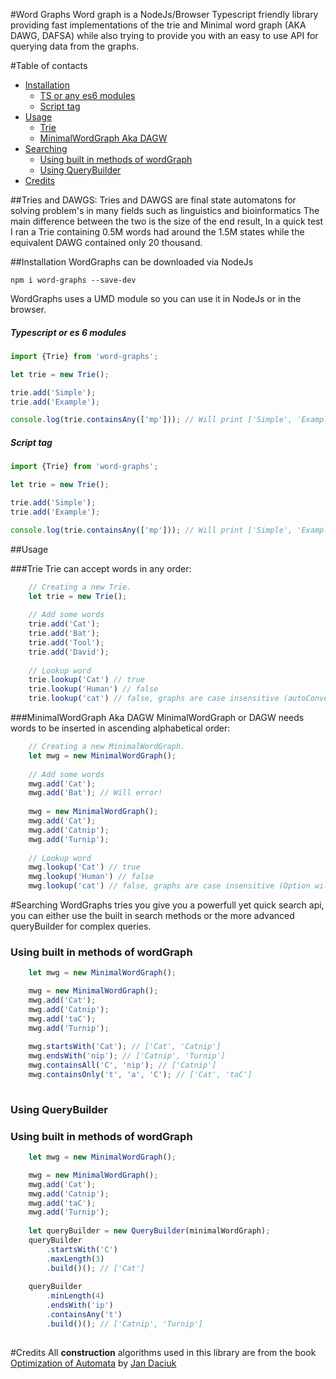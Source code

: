 
#Word Graphs
Word graph is a NodeJs/Browser Typescript friendly library providing fast implementations of the trie and Minimal word graph (AKA DAWG, DAFSA)
while also trying to provide you with an easy to use API for querying data from the graphs.

#Table of contacts
* [Installation](#Installation)
    * [TS or any es6 modules](#typescript-or-es-6-modules)
    * [Script tag](#script-tag)
* [Usage](#usage)
    * [Trie](#trie)
    * [MinimalWordGraph Aka DAGW](#minimalwordgraph-aka-dagw)
* [Searching](#searching)
    * [Using built in methods of wordGraph](#using-built-in-methods-of-wordGraph)
    * [Using QueryBuilder](#using-querybuilder)
* [Credits](#credits)

##Tries and DAWGS:
Tries and DAWGS are final state automatons for solving problem's in many fields such as linguistics and bioinformatics
The main difference between the two is the size of the end result, In a quick test I ran a Trie containing 0.5M words had around the 1.5M states while the equivalent DAWG contained only 20 thousand.

##Installation
WordGraphs can be downloaded via NodeJs

`npm i word-graphs --save-dev`

WordGraphs uses a UMD module so you can use it in NodeJs or in the browser.
##### Typescript or es 6 modules
```javascript
import {Trie} from 'word-graphs';

let trie = new Trie();

trie.add('Simple');
trie.add('Example');

console.log(trie.containsAny(['mp'])); // Will print ['Simple', 'Example']
```

##### Script tag
```javascript
import {Trie} from 'word-graphs';

let trie = new Trie();

trie.add('Simple');
trie.add('Example');

console.log(trie.containsAny(['mp'])); // Will print ['Simple', 'Example']
```
##Usage

###Trie
Trie can accept words in any order:
```javascript
    // Creating a new Trie.
    let trie = new Trie();
    
    // Add some words
    trie.add('Cat');
    trie.add('Bat');
    trie.add('Tool');
    trie.add('David');
    
    // Lookup word
    trie.lookup('Cat') // true
    trie.lookup('Human') // false
    trie.lookup('cat') // false, graphs are case insensitive (autoConvert Option will be added in future).
```

###MinimalWordGraph Aka DAGW
MinimalWordGraph or DAGW needs words to be inserted in ascending alphabetical order:
```javascript
    // Creating a new MinimalWordGraph.
    let mwg = new MinimalWordGraph();
    
    // Add some words
    mwg.add('Cat');
    mwg.add('Bat'); // Will error!
    
    mwg = new MinimalWordGraph();
    mwg.add('Cat');
    mwg.add('Catnip');
    mwg.add('Turnip');
    
    // Lookup word
    mwg.lookup('Cat') // true
    mwg.lookup('Human') // false
    mwg.lookup('cat') // false, graphs are case insensitive (Option will be added in future).
```

#Searching
WordGraphs tries you give you a powerfull yet quick search api, you can either use the built in search methods or the more advanced queryBuilder for complex queries.

### Using built in methods of wordGraph
```javascript
    let mwg = new MinimalWordGraph();

    mwg = new MinimalWordGraph();
    mwg.add('Cat');
    mwg.add('Catnip');
    mwg.add('taC');
    mwg.add('Turnip');
    
    mwg.startsWith('Cat'); // ['Cat', 'Catnip']
    mwg.endsWith('nip'); // ['Catnip', 'Turnip']
    mwg.containsAll('C', 'nip'); // ['Catnip']
    mwg.containsOnly('t', 'a', 'C'); // ['Cat', 'taC']
    
```

### Using QueryBuilder
### Using built in methods of wordGraph
```javascript
    let mwg = new MinimalWordGraph();

    mwg = new MinimalWordGraph();
    mwg.add('Cat');
    mwg.add('Catnip');
    mwg.add('taC');
    mwg.add('Turnip');
    
    let queryBuilder = new QueryBuilder(minimalWordGraph);
    queryBuilder
        .startsWith('C')
        .maxLength(3)
        .build()(); // ['Cat']
        
    queryBuilder
        .minLength(4)
        .endsWith('ip')
        .containsAny('t')
        .build()(); // ['Catnip', 'Turnip']
    
```

#Credits
All **construction** algorithms used in this library are from the book [Optimization of Automata](http://pbc.gda.pl/dlibra/docmetadata?id=44644&from=&dirids=1&ver_id=&lp=1&QI=) by [Jan Daciuk](http://www.jandaciuk.pl/) 
